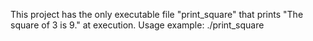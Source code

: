  This project has the only executable file "print_square" that prints "The square of 3 is 9." at execution.
 Usage example:
./print_square
